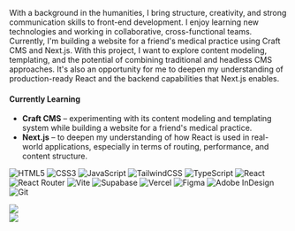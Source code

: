 With a background in the humanities, I bring structure, creativity, and strong communication skills to front-end development. I enjoy learning new technologies and working in collaborative, cross-functional teams. Currently, I'm building a website for a friend's medical practice using Craft CMS and Next.js. With this project, I want to explore content modeling, templating, and the potential of combining traditional and headless CMS approaches. It's also an opportunity for me to deepen my understanding of production-ready React and the backend capabilities that Next.js enables.

#### Currently Learning

- **Craft CMS** – experimenting with its content modeling and templating system while building a website for a friend's medical practice.
- **Next.js** – to deepen my understanding of how React is used in real-world applications, especially in terms of routing, performance, and content structure.


![HTML5](https://img.shields.io/badge/html5-%23E34F26.svg?style=for-the-badge&logo=html5&logoColor=white) ![CSS3](https://img.shields.io/badge/css3-%231572B6.svg?style=for-the-badge&logo=css3&logoColor=white) ![JavaScript](https://img.shields.io/badge/javascript-%23323330.svg?style=for-the-badge&logo=javascript&logoColor=%23F7DF1E) ![TailwindCSS](https://img.shields.io/badge/tailwindcss-%2338B2AC.svg?style=for-the-badge&logo=tailwind-css&logoColor=white) ![TypeScript](https://img.shields.io/badge/typescript-%23007ACC.svg?style=for-the-badge&logo=typescript&logoColor=white) ![React](https://img.shields.io/badge/react-%2320232a.svg?style=for-the-badge&logo=react&logoColor=%2361DAFB) ![React Router](https://img.shields.io/badge/React_Router-CA4245?style=for-the-badge&logo=react-router&logoColor=white) ![Vite](https://img.shields.io/badge/vite-%23646CFF.svg?style=for-the-badge&logo=vite&logoColor=white) ![Supabase](https://img.shields.io/badge/Supabase-3ECF8E?style=for-the-badge&logo=supabase&logoColor=white) ![Vercel](https://img.shields.io/badge/vercel-%23000000.svg?style=for-the-badge&logo=vercel&logoColor=white) ![Figma](https://img.shields.io/badge/figma-%23F24E1E.svg?style=for-the-badge&logo=figma&logoColor=white) ![Adobe InDesign](https://img.shields.io/badge/Adobe%20InDesign-49021F?style=for-the-badge&logo=adobeindesign&logoColor=FF3366) ![Git](https://img.shields.io/badge/git-%23F05033.svg?style=for-the-badge&logo=git&logoColor=white)

![](https://nirzak-streak-stats.vercel.app/?user=ninjagrrrl&theme=gotham&hide_border=true)<br/>
![](https://github-readme-stats-six-liard-71.vercel.app/api/top-langs/?username=ninjagrrrl&theme=gotham&hide_border=true&include_all_commits=true&count_private=true&layout=compact)

